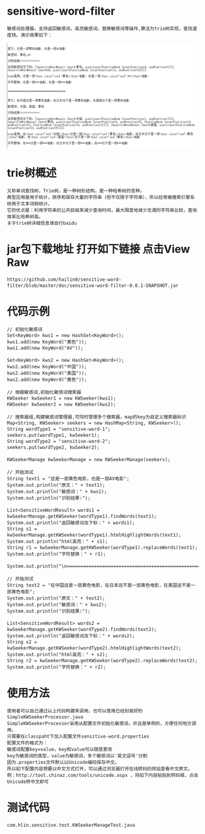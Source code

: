 # sensitive-word-filter

	敏感词处理器，支持返回敏感词，高亮敏感词，替换敏感词等操作,算法为trie树实现，查找速度快。演示效果如下：
 ![Alt 演示效果](/doc/20160523233326.png "演示效果")

# trie树概述
	又称单词查找树，Trie树，是一种树形结构，是一种哈希树的变种。
	典型应用是用于统计，排序和保存大量的字符串（但不仅限于字符串），所以经常被搜索引擎系统用于文本词频统计。
	它的优点是：利用字符串的公共前缀来减少查询时间，最大限度地减少无谓的字符串比较，查询效率比哈希树高。
	关于trie树详细信息请自行baidu


# jar包下载地址 打开如下链接 点击View Raw
	https://github.com/hailin0/sensitive-word-filter/blob/master/doc/sensitive-word-filter-0.0.1-SNAPSHOT.jar


# 代码示例
	// 初始化敏感词
	Set<KeyWord> kws1 = new HashSet<KeyWord>();
	kws1.add(new KeyWord("黄色"));
	kws1.add(new KeyWord("AV"));
	
	Set<KeyWord> kws2 = new HashSet<KeyWord>();
	kws2.add(new KeyWord("中国"));
	kws2.add(new KeyWord("美国"));
	kws2.add(new KeyWord("黄色"));
	
	// 根据敏感词,初始化敏感词搜索器
	KWSeeker kwSeeker1 = new KWSeeker(kws1);
	KWSeeker kwSeeker2 = new KWSeeker(kws2);
	
	// 搜索器组,构建敏感词管理器,可同时管理多个搜索器，map的key为自定义搜索器标识
	Map<String, KWSeeker> seekers = new HashMap<String, KWSeeker>();
	String wordType1 = "sensitive-word-1";
	seekers.put(wordType1, kwSeeker1);
	String wordType2 = "sensitive-word-2";
	seekers.put(wordType2, kwSeeker2);
	
	KWSeekerManage kwSeekerManage = new KWSeekerManage(seekers);
	
	// 开始测试
	String text1 = "这是一部黄色电影，也是一部AV电影";
	System.out.println("原文：" + text1);
	System.out.println("敏感词：" + kws1);
	System.out.println("识别结果:");
	
	List<SensitiveWordResult> words1 = kwSeekerManage.getKWSeeker(wordType1).findWords(text1);
	System.out.println("返回敏感词及下标：" + words1);
	String s1 = kwSeekerManage.getKWSeeker(wordType1).htmlHighlightWords(text1);
	System.out.println("html高亮：" + s1);
	String r1 = kwSeekerManage.getKWSeeker(wordType1).replaceWords(text1);
	System.out.println("字符替换：" + r1);
	
	System.out.println("\n=================================================\n");
	
	// 开始测试
	String text2 = "在中国这是一部黄色电影，在日本这不是一部黄色电影，在美国这不是一部黄色电影";
	System.out.println("原文：" + text2);
	System.out.println("敏感词：" + kws2);
	System.out.println("识别结果:");
	
	List<SensitiveWordResult> words2 = kwSeekerManage.getKWSeeker(wordType2).findWords(text2);
	System.out.println("返回敏感词及下标：" + words2);
	String s2 = kwSeekerManage.getKWSeeker(wordType2).htmlHighlightWords(text2);
	System.out.println("html高亮：" + s2);
	String r2 = kwSeekerManage.getKWSeeker(wordType2).replaceWords(text2);
	System.out.println("字符替换：" + r2);


# 使用方法
	使用者可以自己通过以上代码构建来调用，也可以使用已经封装好的SimpleKWSeekerProcessor.java
	SimpleKWSeekerProcessor采用从配置文件初始化敏感词，并且是单例的，方便任何地方调用。
	只需要在classpaht下加入配置文件sensitive-word.properties
	配置文件的格式为：
	敏感词配置key=value，key和value可以随意更改
	key为敏感词的类型，value为敏感词，多个敏感词以'英文逗号'分割
	因为.properties文件默认以Unicode编码保存中文。
	所以如下配置内容想要以中文方式打开，可以通过浏览器打开在线转码的网站查看中文原文。
	例：http://tool.chinaz.com/tools/unicode.aspx ，将如下内容粘贴到转码框，点击 Unicode转中文即可


# 测试代码

	com.hlin.sensitive.test.KWSeekerManageTest.java



